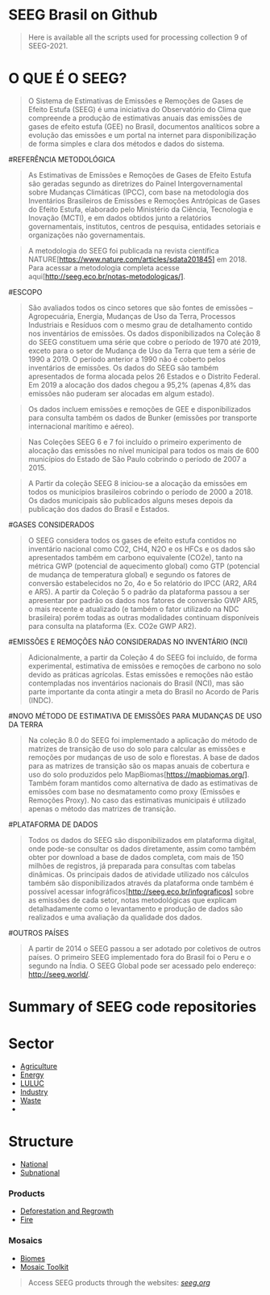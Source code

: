 # SEEG Brasil on Github

> Here is available all the scripts used for processing collection 9 of SEEG-2021.

# O QUE É O SEEG?

> O Sistema de Estimativas de Emissões e Remoções de Gases de Efeito Estufa (SEEG) é uma iniciativa do Observatório do Clima que compreende a produção de estimativas anuais das emissões de gases de efeito estufa (GEE) no Brasil, documentos analíticos sobre a evolução das emissões e um portal na internet para disponibilização de forma simples e clara dos métodos e dados do sistema.

#REFERÊNCIA METODOLÓGICA

> As Estimativas de Emissões e Remoções de Gases de Efeito Estufa são geradas segundo as diretrizes do Painel Intergovernamental sobre Mudanças Climáticas (IPCC), com base na metodologia dos Inventários Brasileiros de Emissões e Remoções Antrópicas de Gases do Efeito Estufa, elaborado pelo Ministério da Ciência, Tecnologia e Inovação (MCTI), e em dados obtidos junto a relatórios governamentais, institutos, centros de pesquisa, entidades setoriais e organizações não governamentais.

> A metodologia do SEEG foi publicada na revista científica NATURE[https://www.nature.com/articles/sdata201845] em 2018. Para acessar a metodologia completa acesse aqui[http://seeg.eco.br/notas-metodologicas/].

#ESCOPO

> São avaliados todos os cinco setores que são fontes de emissões – Agropecuária, Energia, Mudanças de Uso da Terra, Processos Industriais e Resíduos com o mesmo grau de detalhamento contido nos inventários de emissões. Os dados disponibilizados na Coleção 8 do SEEG constituem uma série que cobre o período de 1970 até 2019, exceto para o setor de Mudança de Uso da Terra que tem a série de 1990 a 2019. O período anterior a 1990 não é coberto pelos inventários de emissões. Os dados do SEEG são também apresentados de forma alocada pelos 26 Estados e o Distrito Federal. Em 2019 a alocação dos dados chegou a 95,2% (apenas 4,8% das emissões não puderam ser alocadas em algum estado).

> Os dados incluem emissões e remoções de GEE e disponibilizados para consulta também os dados de Bunker (emissões por transporte internacional marítimo e aéreo).

> Nas Coleções SEEG 6 e 7 foi incluído o primeiro experimento de alocação das emissões no nível municipal para todos os mais de 600 municípios do Estado de São Paulo cobrindo o período de 2007 a 2015.

> A Partir da coleção SEEG 8 iniciou-se a alocação da emissões em todos os municípios brasileiros cobrindo o período de 2000 a 2018. Os dados municipais são publicados alguns meses depois da publicação dos dados do Brasil e Estados.

#GASES CONSIDERADOS

> O SEEG considera todos os gases de efeito estufa contidos no inventário nacional como CO2, CH4, N2O e os HFCs e os dados são apresentados também em carbono equivalente (CO2e), tanto na métrica GWP (potencial de aquecimento global) como GTP (potencial de mudança de temperatura global) e segundo os fatores de conversão estabelecidos no 2o, 4o e 5o relatório do IPCC (AR2, AR4 e AR5). A partir da Coleção 5 o padrão da plataforma passou a ser apresentar por padrão os dados nos fatores de conversão GWP AR5, o mais recente e atualizado (e também o fator utilizado na NDC brasileira) porém todas as outras modalidades continuam disponíveis para consulta na plataforma (Ex. CO2e GWP AR2).

#EMISSÕES E REMOÇÕES NÃO CONSIDERADAS NO INVENTÁRIO (NCI)

> Adicionalmente, a partir da Coleção 4 do SEEG foi incluído, de forma experimental, estimativa de emissões e remoções de carbono no solo devido as práticas agrícolas. Estas emissões e remoções não estão contempladas nos inventários nacionais do Brasil (NCI), mas são parte importante da conta atingir a meta do Brasil no Acordo de Paris (INDC).

#NOVO MÉTODO DE ESTIMATIVA DE EMISSÕES PARA MUDANÇAS DE USO DA TERRA

> Na coleção 8.0 do SEEG foi implementado a aplicação do método de matrizes de transição de uso do solo para calcular as emissões e remoções por mudanças de uso de solo e florestas. A base de dados para as matrizes de transição são os mapas anuais de cobertura e uso do solo produzidos pelo MapBiomas[https://mapbiomas.org/]. Também foram mantidos como alternativa de dado as estimativas de emissões com base no desmatamento como proxy (Emissões e Remoções Proxy). No caso das estimativas municipais é utilizado apenas o método das matrizes de transição.

#PLATAFORMA DE DADOS

> Todos os dados do SEEG são disponibilizados em plataforma digital, onde pode-se consultar os dados diretamente, assim como também obter por download a base de dados completa, com mais de 150 milhões de registros, já preparada para consultas com tabelas dinâmicas. Os principais dados de atividade utilizado nos cálculos também são disponibilizados através da plataforma onde também é possível acessar infográficos[http://seeg.eco.br/infograficos] sobre as emissões de cada setor, notas metodológicas que explicam detalhadamente como o levantamento e produção de dados são realizados e uma avaliação da qualidade dos dados.


#OUTROS PAÍSES

> A partir de 2014 o SEEG passou a ser adotado por coletivos de outros países. O primeiro SEEG implementado fora do Brasil foi o Peru e o segundo na Índia. O SEEG Global pode ser acessado pelo endereço: http://seeg.world/.



# Summary of SEEG code repositories

# Sector
* [Agriculture]()
* [Energy]()
* [LULUC]()
* [Industry]()
* [Waste]()
* 
# Structure
* [National]() 
* [Subnational]() 

### Products
* [Deforestation and Regrowth](https://github.com/SEEG-Brazil/deforestation-and-regrowth)
* [Fire](https://github.com/mapbiomas-brazil/fire)


### Mosaics
* [Biomes](https://github.com/mapbiomas-brazil/mosaics/tree/master/biomes)
* [Mosaic Toolkit](https://github.com/mapbiomas-brazil/mosaic-toolkit)

> Access SEEG products through the websites: *[seeg.org](https://seeg.eco.br)*
